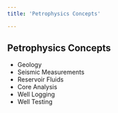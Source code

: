 ```yaml
---
title: 'Petrophysics Concepts'

---
```


## Petrophysics Concepts

- Geology
- Seismic Measurements
- Reservoir Fluids
- Core Analysis
- Well Logging
- Well Testing

